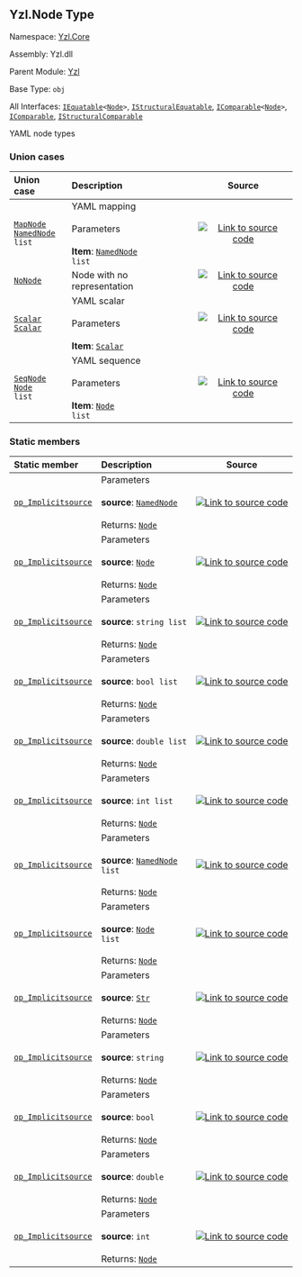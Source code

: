## Yzl.Node Type

Namespace: [Yzl.Core](https://queil.github.io/yzl/reference/yzl-core)

Assembly: Yzl.dll

Parent Module: [Yzl](https://queil.github.io/yzl/reference/yzl-core-yzl)

Base Type: <code>obj</code>

All Interfaces: <code><span><a href="https://docs.microsoft.com/dotnet/api/system.iequatable-1">IEquatable</a>&lt;<a href="https://queil.github.io/yzl/reference/yzl-core-yzl-node">Node</a>&gt;</span></code>, <code><a href="https://docs.microsoft.com/dotnet/api/system.collections.istructuralequatable">IStructuralEquatable</a></code>, <code><span><a href="https://docs.microsoft.com/dotnet/api/system.icomparable-1">IComparable</a>&lt;<a href="https://queil.github.io/yzl/reference/yzl-core-yzl-node">Node</a>&gt;</span></code>, <code><a href="https://docs.microsoft.com/dotnet/api/system.icomparable">IComparable</a></code>, <code><a href="https://docs.microsoft.com/dotnet/api/system.collections.istructuralcomparable">IStructuralComparable</a></code>

YAML node types

### Union cases

Union case | Description | Source
:--- | :--- | :---:
[<code><span>MapNode&#32;<span><a href="https://queil.github.io/yzl/reference/yzl-core-yzl-namednode">NamedNode</a>&#32;list</span></span></code>](#MapNode) | YAML mapping<br /><br />Parameters<br /><br />**Item**: <code><span><a href="https://queil.github.io/yzl/reference/yzl-core-yzl-namednode">NamedNode</a>&#32;list</span></code><br /> | [![Link to source code](https://queil.github.io/yzl/content/img/github.png)](https://github.com/queil/yzl/tree/master/src/Yzl.fs#L46-46)
[<code><span>NoNode</span></code>](#NoNode) | Node with no representation<br /> | [![Link to source code](https://queil.github.io/yzl/content/img/github.png)](https://github.com/queil/yzl/tree/master/src/Yzl.fs#L52-52)
[<code><span>Scalar&#32;<a href="https://queil.github.io/yzl/reference/yzl-core-yzl-scalar">Scalar</a></span></code>](#Scalar) | YAML scalar<br /><br />Parameters<br /><br />**Item**: <code><a href="https://queil.github.io/yzl/reference/yzl-core-yzl-scalar">Scalar</a></code><br /> | [![Link to source code](https://queil.github.io/yzl/content/img/github.png)](https://github.com/queil/yzl/tree/master/src/Yzl.fs#L50-50)
[<code><span>SeqNode&#32;<span><a href="https://queil.github.io/yzl/reference/yzl-core-yzl-node">Node</a>&#32;list</span></span></code>](#SeqNode) | YAML sequence<br /><br />Parameters<br /><br />**Item**: <code><span><a href="https://queil.github.io/yzl/reference/yzl-core-yzl-node">Node</a>&#32;list</span></code><br /> | [![Link to source code](https://queil.github.io/yzl/content/img/github.png)](https://github.com/queil/yzl/tree/master/src/Yzl.fs#L48-48)


### Static members

Static member | Description | Source
:--- | :--- | :---:
[<code><span>op_Implicit<span>source</span></span></code>](#op_Implicit) | Parameters<br /><br />**source**: <code><a href="https://queil.github.io/yzl/reference/yzl-core-yzl-namednode">NamedNode</a></code><br /><br />Returns: <code><a href="https://queil.github.io/yzl/reference/yzl-core-yzl-node">Node</a></code><br /> | [![Link to source code](https://queil.github.io/yzl/content/img/github.png)](https://github.com/queil/yzl/tree/master/src/Yzl.fs#L65-65)
[<code><span>op_Implicit<span>source</span></span></code>](#op_Implicit) | Parameters<br /><br />**source**: <code><a href="https://queil.github.io/yzl/reference/yzl-core-yzl-node">Node</a></code><br /><br />Returns: <code><a href="https://queil.github.io/yzl/reference/yzl-core-yzl-node">Node</a></code><br /> | [![Link to source code](https://queil.github.io/yzl/content/img/github.png)](https://github.com/queil/yzl/tree/master/src/Yzl.fs#L64-64)
[<code><span>op_Implicit<span>source</span></span></code>](#op_Implicit) | Parameters<br /><br />**source**: <code><span>string&#32;list</span></code><br /><br />Returns: <code><a href="https://queil.github.io/yzl/reference/yzl-core-yzl-node">Node</a></code><br /> | [![Link to source code](https://queil.github.io/yzl/content/img/github.png)](https://github.com/queil/yzl/tree/master/src/Yzl.fs#L63-63)
[<code><span>op_Implicit<span>source</span></span></code>](#op_Implicit) | Parameters<br /><br />**source**: <code><span>bool&#32;list</span></code><br /><br />Returns: <code><a href="https://queil.github.io/yzl/reference/yzl-core-yzl-node">Node</a></code><br /> | [![Link to source code](https://queil.github.io/yzl/content/img/github.png)](https://github.com/queil/yzl/tree/master/src/Yzl.fs#L62-62)
[<code><span>op_Implicit<span>source</span></span></code>](#op_Implicit) | Parameters<br /><br />**source**: <code><span>double&#32;list</span></code><br /><br />Returns: <code><a href="https://queil.github.io/yzl/reference/yzl-core-yzl-node">Node</a></code><br /> | [![Link to source code](https://queil.github.io/yzl/content/img/github.png)](https://github.com/queil/yzl/tree/master/src/Yzl.fs#L61-61)
[<code><span>op_Implicit<span>source</span></span></code>](#op_Implicit) | Parameters<br /><br />**source**: <code><span>int&#32;list</span></code><br /><br />Returns: <code><a href="https://queil.github.io/yzl/reference/yzl-core-yzl-node">Node</a></code><br /> | [![Link to source code](https://queil.github.io/yzl/content/img/github.png)](https://github.com/queil/yzl/tree/master/src/Yzl.fs#L60-60)
[<code><span>op_Implicit<span>source</span></span></code>](#op_Implicit) | Parameters<br /><br />**source**: <code><span><a href="https://queil.github.io/yzl/reference/yzl-core-yzl-namednode">NamedNode</a>&#32;list</span></code><br /><br />Returns: <code><a href="https://queil.github.io/yzl/reference/yzl-core-yzl-node">Node</a></code><br /> | [![Link to source code](https://queil.github.io/yzl/content/img/github.png)](https://github.com/queil/yzl/tree/master/src/Yzl.fs#L59-59)
[<code><span>op_Implicit<span>source</span></span></code>](#op_Implicit) | Parameters<br /><br />**source**: <code><span><a href="https://queil.github.io/yzl/reference/yzl-core-yzl-node">Node</a>&#32;list</span></code><br /><br />Returns: <code><a href="https://queil.github.io/yzl/reference/yzl-core-yzl-node">Node</a></code><br /> | [![Link to source code](https://queil.github.io/yzl/content/img/github.png)](https://github.com/queil/yzl/tree/master/src/Yzl.fs#L58-58)
[<code><span>op_Implicit<span>source</span></span></code>](#op_Implicit) | Parameters<br /><br />**source**: <code><a href="https://queil.github.io/yzl/reference/yzl-core-yzl-str">Str</a></code><br /><br />Returns: <code><a href="https://queil.github.io/yzl/reference/yzl-core-yzl-node">Node</a></code><br /> | [![Link to source code](https://queil.github.io/yzl/content/img/github.png)](https://github.com/queil/yzl/tree/master/src/Yzl.fs#L57-57)
[<code><span>op_Implicit<span>source</span></span></code>](#op_Implicit) | Parameters<br /><br />**source**: <code>string</code><br /><br />Returns: <code><a href="https://queil.github.io/yzl/reference/yzl-core-yzl-node">Node</a></code><br /> | [![Link to source code](https://queil.github.io/yzl/content/img/github.png)](https://github.com/queil/yzl/tree/master/src/Yzl.fs#L56-56)
[<code><span>op_Implicit<span>source</span></span></code>](#op_Implicit) | Parameters<br /><br />**source**: <code>bool</code><br /><br />Returns: <code><a href="https://queil.github.io/yzl/reference/yzl-core-yzl-node">Node</a></code><br /> | [![Link to source code](https://queil.github.io/yzl/content/img/github.png)](https://github.com/queil/yzl/tree/master/src/Yzl.fs#L55-55)
[<code><span>op_Implicit<span>source</span></span></code>](#op_Implicit) | Parameters<br /><br />**source**: <code>double</code><br /><br />Returns: <code><a href="https://queil.github.io/yzl/reference/yzl-core-yzl-node">Node</a></code><br /> | [![Link to source code](https://queil.github.io/yzl/content/img/github.png)](https://github.com/queil/yzl/tree/master/src/Yzl.fs#L54-54)
[<code><span>op_Implicit<span>source</span></span></code>](#op_Implicit) | Parameters<br /><br />**source**: <code>int</code><br /><br />Returns: <code><a href="https://queil.github.io/yzl/reference/yzl-core-yzl-node">Node</a></code><br /> | [![Link to source code](https://queil.github.io/yzl/content/img/github.png)](https://github.com/queil/yzl/tree/master/src/Yzl.fs#L53-53)



